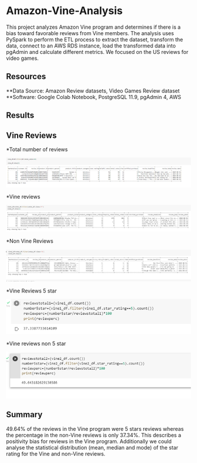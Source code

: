 # Amazon-Vine-Analysis
This project analyzes Amazon Vine program and determines if there is a bias toward favorable reviews from Vine members.
The analysis uses PySpark to perform the ETL process to extract the dataset, transform the data, connect to an AWS RDS instance, load the transformed data into pgAdmin and calculate different metrics.
We focused on the US reviews for video games.
## Resources
**Data Source: Amazon Review datasets, Video Games Review dataset
**Software: Google Colab Notebook, PostgreSQL 11.9, pgAdmin 4, AWS
## Results

## Vine Reviews

*Total number of reviews

![GitHub Graph](https://github.com/tpatel0107/Amazon-Vine-Analysis/blob/main/Total%20Number%20of%20Reviews.PNG?raw=true)

*Vine reviews

![GitHub Graph](https://github.com/tpatel0107/Amazon-Vine-Analysis/blob/main/Vine%20review%20Yes.PNG?raw=true)

*Non Vine Reviews

![GitHub Graph](https://github.com/tpatel0107/Amazon-Vine-Analysis/blob/main/Vine%20review%20No.PNG?raw=true)




*Vine Reviews 5 star

![GitHub Graph](https://github.com/tpatel0107/Amazon-Vine-Analysis/blob/main/Total%20number%20of%20vine%20reviews.PNG?raw=true)

*Vine reviews non 5 star

![GitHub Graph](https://github.com/tpatel0107/Amazon-Vine-Analysis/blob/main/total%20number%20of%20vine%20reviews2.PNG?raw=true)


## Summary
49.64% of the reviews in the Vine program were 5 stars reviews whereas the percentage in the non-Vine reviews is only 37.34%. This describes a positivity bias for reviews in the Vine program.
Additionally we could analyse the statistical distribution (mean, median and mode) of the star rating for the Vine and non-Vine reviews.


